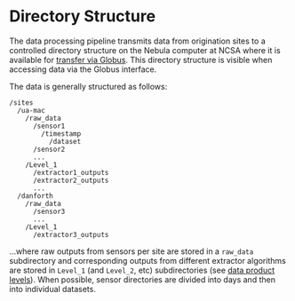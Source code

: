 # Directory Structure

The data processing pipeline transmits data from origination sites to a controlled directory structure on the Nebula computer at NCSA where it is available for [transfer via Globus](../user-manual/how-to-access-data.md#globus-browse-and-transfer-files). This directory structure is visible when accessing data via the Globus interface.

The data is generally structured as follows:

```text
/sites
  /ua-mac
    /raw_data
      /sensor1
        /timestamp
          /dataset
      /sensor2
      ...
    /Level_1
      /extractor1_outputs
      /extractor2_outputs
      ...
  /danforth
    /raw_data
      /sensor3
      ...
    /Level_1
      /extractor3_outputs
```

...where raw outputs from sensors per site are stored in a `raw_data` subdirectory and corresponding outputs from different extractor algorithms are stored in `Level_1` \(and `Level_2`, etc\) subdirectories \(see [data product levels](data-product-creation.md)\). When possible, sensor directories are divided into days and then into individual datasets. 

